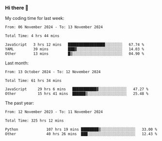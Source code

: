 ### Hi there 👋

My coding time for last week:

<!--START_SECTION:week-->

```txt
From: 06 November 2024 - To: 13 November 2024

Total Time: 4 hrs 44 mins

JavaScript   3 hrs 12 mins   █████████████████░░░░░░░░   67.74 %
YAML         39 mins         ███▓░░░░░░░░░░░░░░░░░░░░░   14.03 %
Other        13 mins         █▒░░░░░░░░░░░░░░░░░░░░░░░   04.90 %
```

<!--END_SECTION:week-->

Last month:

<!--START_SECTION:month-->

```txt
From: 13 October 2024 - To: 12 November 2024

Total Time: 61 hrs 34 mins

JavaScript     29 hrs 6 mins   ███████████▓░░░░░░░░░░░░░   47.27 %
Other          15 hrs 41 mins  ██████▒░░░░░░░░░░░░░░░░░░   25.48 %
```

<!--END_SECTION:month-->

The past year:

<!--START_SECTION:year-->

```txt
From: 12 November 2023 - To: 11 November 2024

Total Time: 325 hrs 12 mins

Python             107 hrs 19 mins ████████▒░░░░░░░░░░░░░░░░   33.00 %
Other              40 hrs 26 mins  ███░░░░░░░░░░░░░░░░░░░░░░   12.43 %
```

<!--END_SECTION:year-->

